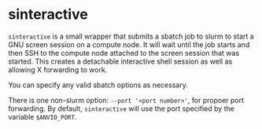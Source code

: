 # sinteractive

`sinteractive` is a small wrapper that  submits a sbatch job to slurm to start a GNU screen session on a
compute node. It will wait until the job starts and then SSH to the compute
node attached to the screen session that was started. This creates a detachable
interactive shell session as well as allowing X forwarding to work.

You can specify any valid sbatch options as necessary.

There is one non-slurm option: `--port '<port number>'`, for propoer port forwarding. By default, `sinteractive` will use the port specified by the variable `$ANVIO_PORT`.
